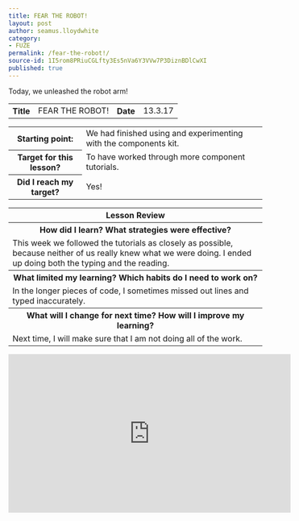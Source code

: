 ```yaml
---
title: FEAR THE ROBOT!
layout: post
author: seamus.lloydwhite
category:
- FUZE
permalink: /fear-the-robot!/
source-id: 1I5rom8PRiuCGLfty3Es5nVa6Y3VVw7P3DiznBDlCwXI
published: true
---
```

Today, we unleashed the robot arm!

<table>
  <tr>
    <th>Title</th>
    <td>FEAR THE ROBOT!</td>
    <th>Date</th>
    <td>13.3.17</td>
  </tr>
</table>


<table>
  <tr>
    <th>Starting point:</th>
    <td>We had finished using and experimenting with the components kit.</td>
  </tr>
  <tr>
    <th>Target for this lesson?</th>
    <td>To have worked through more component tutorials.</td>
  </tr>
  <tr>
    <th>Did I reach my target? </th>
    <td>Yes!</td>
  </tr>
</table>


<table>
  <tr>
    <th>Lesson Review</th>
  </tr>
  <tr>
    <th>How did I learn? What strategies were effective? </th>
  </tr>
  <tr>
    <td>This week we followed the tutorials as closely as possible, because neither of us really knew what we were doing. I ended up doing both the typing and the reading.</td>
  </tr>
  <tr>
    <th>What limited my learning? Which habits do I need to work on? </th>
  </tr>
  <tr>
    <td>In the longer pieces of code, I sometimes missed out lines and typed inaccurately.</td>
  </tr>
  <tr>
    <th>What will I change for next time? How will I improve my learning?</th>
  </tr>
  <tr>
    <td>Next time, I will make sure that I am not doing all of the work.</td>
  </tr>
</table>

<iframe width="560" height="315" src="https://www.youtube.com/embed/USVd8a2TLFk" frameborder="0" allowfullscreen></iframe>
